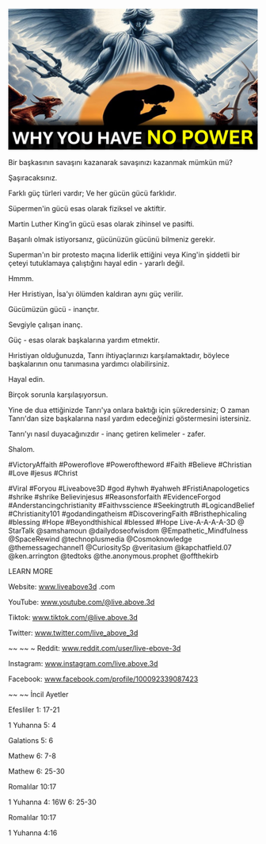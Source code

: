 ![Video cover image](../cover.jpg "cover photo")

Bir başkasının savaşını kazanarak savaşınızı kazanmak mümkün mü?

Şaşıracaksınız.

Farklı güç türleri vardır; Ve her gücün gücü farklıdır.

Süpermen'in gücü esas olarak fiziksel ve aktiftir.

Martin Luther King’in gücü esas olarak zihinsel ve pasifti.

Başarılı olmak istiyorsanız, gücünüzün gücünü bilmeniz gerekir.

Superman'ın bir protesto maçına liderlik ettiğini veya King'in şiddetli bir çeteyi tutuklamaya çalıştığını hayal edin - yararlı değil.

Hmmm.

Her Hıristiyan, İsa'yı ölümden kaldıran aynı güç verilir.

Gücümüzün gücü - inançtır.

Sevgiyle çalışan inanç.

Güç - esas olarak başkalarına yardım etmektir.

Hıristiyan olduğunuzda, Tanrı ihtiyaçlarınızı karşılamaktadır, böylece başkalarının onu tanımasına yardımcı olabilirsiniz.

Hayal edin.

Birçok sorunla karşılaşıyorsun.

Yine de dua ettiğinizde Tanrı'ya onlara baktığı için şükredersiniz; O zaman Tanrı'dan size başkalarına nasıl yardım edeceğinizi göstermesini istersiniz.

Tanrı'yı ​​nasıl duyacağınızdır - inanç getiren kelimeler - zafer.

Shalom.


#VictoryAffaith #Poweroflove #Poweroftheword #Faith #Believe #Christian #Love #jesus #Christ

#Viral #Foryou #Liveabove3D #god #yhwh #yahweh #FristiAnapologetics #shrike #shrike Believinjesus #Reasonsforfaith #EvidenceForgod #Anderstancingchristianity #Faithvsscience #Seekingtruth #LogicandBelief #Christianity101 #godandingatheism #DiscoveringFaith #Bristhephicaling #blessing #Hope #Beyondthishical #blessed #Hope Live-A-A-A-A-3D @ StarTalk @samshamoun @dailydoseofwisdom @Empathetic_Mindfulness @SpaceRewind @technoplusmedia @Cosmoknowledge @themessagechannel1 @CuriositySp @veritasium @kapchatfield.07 @ken.arrington @tedtoks @the.anonymous.prophet @offthekirb

LEARN MORE


Website: www.liveabove3d .com

YouTube: www.youtube.com/@live.above.3d

Tiktok: www.tiktok.com/@live.above.3d

Twitter: www.twitter.com/live_above_3d

~~ ~~ ~ Reddit: www.reddit.com/user/live-ebove-3d

Instagram: www.instagram.com/live.above.3d

Facebook: www.facebook.com/profile/100092339087423

~~ ~~ İncil Ayetler


Efesliler 1: 17-21

1 Yuhanna 5: 4

Galations 5: 6

Mathew 6: 7-8

Mathew 6: 25-30

Romalılar 10:17

1 Yuhanna 4: 16W 6: 25-30

Romalılar 10:17

1 Yuhanna 4:16
